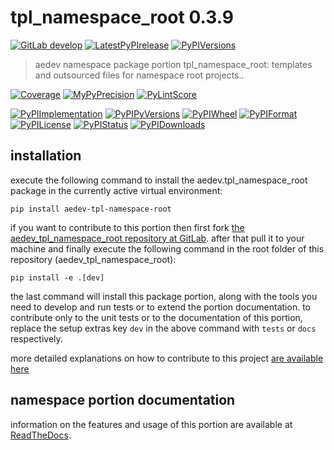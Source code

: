 <!-- THIS FILE IS EXCLUSIVELY MAINTAINED by the project aedev.aedev V0.3.9 -->
<!-- THIS FILE IS EXCLUSIVELY MAINTAINED by the project aedev.tpl_namespace_root V0.3.8 -->
# tpl_namespace_root 0.3.9

[![GitLab develop](https://img.shields.io/gitlab/pipeline/aedev-group/aedev_tpl_namespace_root/develop?logo=python)](
    https://gitlab.com/aedev-group/aedev_tpl_namespace_root)
[![LatestPyPIrelease](
    https://img.shields.io/gitlab/pipeline/aedev-group/aedev_tpl_namespace_root/release0.3.8?logo=python)](
    https://gitlab.com/aedev-group/aedev_tpl_namespace_root/-/tree/release0.3.8)
[![PyPIVersions](https://img.shields.io/pypi/v/aedev_tpl_namespace_root)](
    https://pypi.org/project/aedev-tpl-namespace-root/#history)

>aedev namespace package portion tpl_namespace_root: templates and outsourced files for namespace root projects..

[![Coverage](https://aedev-group.gitlab.io/aedev_tpl_namespace_root/coverage.svg)](
    https://aedev-group.gitlab.io/aedev_tpl_namespace_root/coverage/index.html)
[![MyPyPrecision](https://aedev-group.gitlab.io/aedev_tpl_namespace_root/mypy.svg)](
    https://aedev-group.gitlab.io/aedev_tpl_namespace_root/lineprecision.txt)
[![PyLintScore](https://aedev-group.gitlab.io/aedev_tpl_namespace_root/pylint.svg)](
    https://aedev-group.gitlab.io/aedev_tpl_namespace_root/pylint.log)

[![PyPIImplementation](https://img.shields.io/pypi/implementation/aedev_tpl_namespace_root)](
    https://gitlab.com/aedev-group/aedev_tpl_namespace_root/)
[![PyPIPyVersions](https://img.shields.io/pypi/pyversions/aedev_tpl_namespace_root)](
    https://gitlab.com/aedev-group/aedev_tpl_namespace_root/)
[![PyPIWheel](https://img.shields.io/pypi/wheel/aedev_tpl_namespace_root)](
    https://gitlab.com/aedev-group/aedev_tpl_namespace_root/)
[![PyPIFormat](https://img.shields.io/pypi/format/aedev_tpl_namespace_root)](
    https://pypi.org/project/aedev-tpl-namespace-root/)
[![PyPILicense](https://img.shields.io/pypi/l/aedev_tpl_namespace_root)](
    https://gitlab.com/aedev-group/aedev_tpl_namespace_root/-/blob/develop/LICENSE.md)
[![PyPIStatus](https://img.shields.io/pypi/status/aedev_tpl_namespace_root)](
    https://libraries.io/pypi/aedev-tpl-namespace-root)
[![PyPIDownloads](https://img.shields.io/pypi/dm/aedev_tpl_namespace_root)](
    https://pypi.org/project/aedev-tpl-namespace-root/#files)


## installation


execute the following command to install the
aedev.tpl_namespace_root package
in the currently active virtual environment:
 
```shell script
pip install aedev-tpl-namespace-root
```

if you want to contribute to this portion then first fork
[the aedev_tpl_namespace_root repository at GitLab](
https://gitlab.com/aedev-group/aedev_tpl_namespace_root "aedev.tpl_namespace_root code repository").
after that pull it to your machine and finally execute the
following command in the root folder of this repository
(aedev_tpl_namespace_root):

```shell script
pip install -e .[dev]
```

the last command will install this package portion, along with the tools you need
to develop and run tests or to extend the portion documentation. to contribute only to the unit tests or to the
documentation of this portion, replace the setup extras key `dev` in the above command with `tests` or `docs`
respectively.

more detailed explanations on how to contribute to this project
[are available here](
https://gitlab.com/aedev-group/aedev_tpl_namespace_root/-/blob/develop/CONTRIBUTING.rst)


## namespace portion documentation

information on the features and usage of this portion are available at
[ReadTheDocs](
https://aedev.readthedocs.io/en/latest/_autosummary/aedev.tpl_namespace_root.html#module-aedev.tpl_namespace_root
"aedev_tpl_namespace_root documentation").
